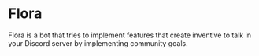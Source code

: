 # Flora
Flora is a bot that tries to implement features that create inventive to talk in your Discord server by implementing community goals.
